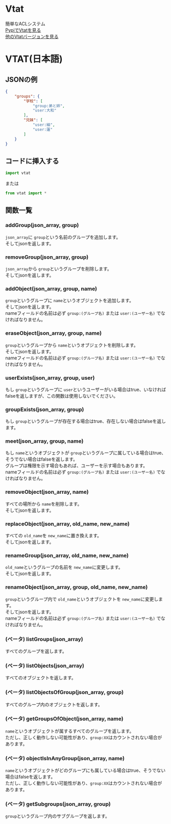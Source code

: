 # Vtat
簡単なACLシステム<br>
[PypiでVtatを見る](https://pypi.org/project/vtat/)<br>
[他のVtatバージョンを見る](https://github.com/askofback)

# VTAT(日本語)

## JSONの例
```json
{
    "groups": {
        "学校": [
            "group:弟と姉",
            "user:大和"
        ],
        "兄妹": [
            "user:紬",
            "user:蓮"
        ]
    }
}
```

## コードに挿入する
```python
import vtat
```
または
```python
from vtat import *
```

## 関数一覧

### addGroup(json_array, group)
`json_array`に `group`という名前のグループを追加します。<br>
そしてjsonを返します。

### removeGroup(json_array, group)
`json_array`から `group`というグループを削除します。<br>
そしてjsonを返します。

### addObject(json_array, group, name)
`group`というグループに `name`というオブジェクトを追加します。<br>
そしてjsonを返します。<br>
nameフィールドの名前は必ず `group:(グループ名)` または `user:(ユーザー名)` でなければなりません。

### eraseObject(json_array, group, name)
`group`というグループから `name`というオブジェクトを削除します。<br>
そしてjsonを返します。<br>
nameフィールドの名前は必ず `group:(グループ名)` または `user:(ユーザー名)` でなければなりません。

### userExists(json_array, group, user)
もし `group`というグループに `user`というユーザーがいる場合はtrue、いなければfalseを返しますが、この関数は使用しないでください。

### groupExists(json_array, group)
もし `group`というグループが存在する場合はtrue、存在しない場合はfalseを返します。

### meet(json_array, group, name)
もし `name`というオブジェクトが `group`というグループに属している場合はtrue、そうでない場合はfalseを返します。<br>
グループは権限を示す場合もあれば、ユーザーを示す場合もあります。<br>
nameフィールドの名前は必ず `group:(グループ名)` または `user:(ユーザー名)` でなければなりません。

### removeObject(json_array, name)
すべての場所から `name`を削除します。<br>
そしてjsonを返します。

### replaceObject(json_array, old_name, new_name)
すべての `old_name`を `new_name`に置き換えます。<br>
そしてjsonを返します。

### renameGroup(json_array, old_name, new_name)
`old_name`というグループの名前を `new_name`に変更します。<br>
そしてjsonを返します。

### renameObject(json_array, group, old_name, new_name)
`group`というグループ内で `old_name`というオブジェクトを `new_name`に変更します。<br>
そしてjsonを返します。<br>
nameフィールドの名前は必ず `group:(グループ名)` または `user:(ユーザー名)` でなければなりません。

### (ベータ) listGroups(json_array)
すべてのグループを返します。

### (ベータ) listObjects(json_array)
すべてのオブジェクトを返します。

### (ベータ) listObjectsOfGroup(json_array, group)
すべてのグループ内のオブジェクトを返します。

### (ベータ) getGroupsOfObject(json_array, name)
`name`というオブジェクトが属するすべてのグループを返します。<br>
ただし、正しく動作しない可能性があり、`group:XX`はカウントされない場合があります。

### (ベータ) objectIsInAnyGroup(json_array, name)
`name`というオブジェクトがどのグループにも属している場合はtrue、そうでない場合はfalseを返します。<br>
ただし、正しく動作しない可能性があり、`group:XX`はカウントされない場合があります。

### (ベータ) getSubgroups(json_array, group)
`group`というグループ内のサブグループを返します。
